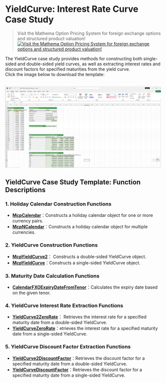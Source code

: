 # **YieldCurve: Interest Rate Curve Case Study**


> Visit the Mathema Option Pricing System for foreign exchange options and structured product valuation!
[![Visit the Mathema Option Pricing System for foreign exchange options and structured product valuation!](../pic/mathema.png)](https://fxo.mathema.com.cn)

The YieldCurve case study provides methods for constructing both single-sided and double-sided yield curves, as well as extracting interest rates and discount factors for specified maturities from the yield curve.  
Click the image below to download the template:

[![MCP-TC02-Yield Curve Case](./pic/tc02.png)](./MCP-TC02-YieldCurveCase.xlsx)
---

## **YieldCurve Case Study Template: Function Descriptions**

### **1. Holiday Calendar Construction Functions**
   - **[McpCalendar](/latest/api/calendar.html#excel-mcpcalendar-code-dates)**：Constructs a holiday calendar object for one or more currency pairs.
   - **[McpNCalendar](/latest/api/calendar.html#excel-mcpncalendar-ccys-holidays)**：Constructs a holiday calendar object for multiple currencies.

### **2. YieldCurve Construction Functions**
   - **[McpYieldCurve2](/latest/api/yieldcurve.html#excel-mcpyieldcurve2-args1-args2-args3-args4-args5-fmt-vp-hd)**： Constructs a double-sided YieldCurve object.
   - **[McpYieldCurve](/latest/api/yieldcurve.html#excel-mcpyieldcurve-args1-args2-args3-args4-args5-fmt-vp-hd)**：Constructs a single-sided YieldCurve object.

### **3. Maturity Date Calculation Functions**
   - **[CalendarFXOExpiryDateFromTenor](/latest/api/calendar.html#excel-calendarfxoexpirydatefromtenor-cal-referencedate-tenor-spotdate-calendarcodes)**：Calculates the expiry date based on the given tenor.

### **4. YieldCurve Interest Rate Extraction Functions**
   - **[YieldCurve2ZeroRate](/latest/api/yieldcurve.html#excel-yieldcurve2zerorate-curve-date-bidmidask)**： Retrieves the interest rate for a specified maturity date from a double-sided YieldCurve.
   - **[YieldCurveZeroRate](/latest/api/yieldcurve.html#excel-yieldcurvezerorate-curve-date)**：etrieves the interest rate for a specified maturity date from a single-sided YieldCurve.

### **5. YieldCurve Discount Factor Extraction Functions**
   - **[YieldCurve2DiscountFactor](/latest/api/yieldcurve.html#excel-yieldcurve2discountfactor-curve-date-bidmidask)**：Retrieves the discount factor for a specified maturity date from a double-sided YieldCurve.
   - **[YieldCurveDiscountFactor](/latest/api/yieldcurve.html#excel-yieldcurvediscountfactor-curve-date)**：Retrieves the discount factor for a specified maturity date from a single-sided YieldCurve.

